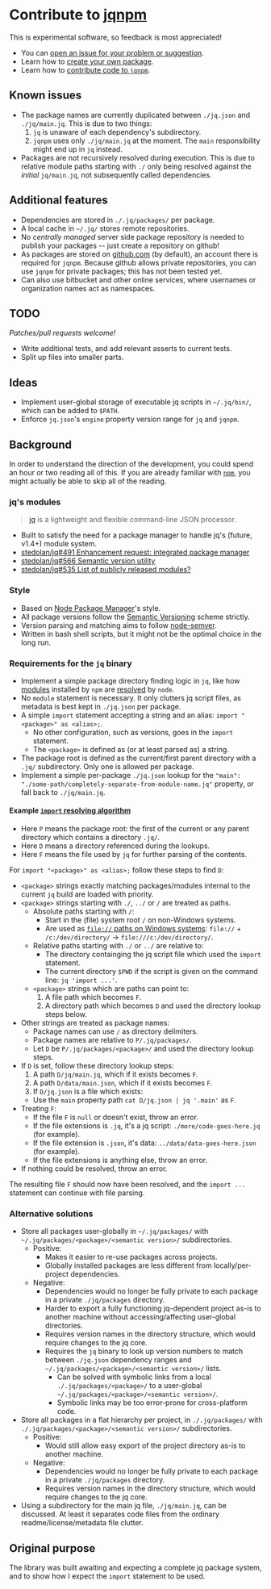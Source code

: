 # Contribute to [jqnpm](https://github.com/miguel76/jqnpm)

This is experimental software, so feedback is most appreciated!

- You can [open an issue for your problem or suggestion](https://github.com/miguel76/jqnpm/issues).
- Learn how to [create your own package](https://github.com/miguel76/jqnpm#creating-a-package).
- Learn how to [contribute code to `jqnpm`](https://github.com/miguel76/jqnpm/blob/master/BUILDING.md).



## Known issues

- The package names are currently duplicated between `./jq.json` and `./jq/main.jq`. This is due to two things:
  1. `jq` is unaware of each dependency's subdirectory.
  1. `jqnpm` uses only `./jq/main.jq` at the moment. The `main` responsibility might end up in `jq` instead.
- Packages are not recursively resolved during execution. This is due to relative module paths starting with `./` only being resolved against the *initial* `jq/main.jq`, not subsequently called dependencies.



## Additional features

- Dependencies are stored in `./.jq/packages/` per package.
- A local cache in `~/.jq/` stores remote repositories.
- No *centrally managed* server side package repository is needed to publish your packages -- just create a repository on github!
- As packages are stored on [github.com](https://github.com/) (by default), an account there is required for `jqnpm`. Because github allows private repositories, you can use `jqnpm` for private packages; this has not been tested yet.
- Can also use bitbucket and other online services, where usernames or organization names act as namespaces.



## TODO

*Patches/pull requests welcome!*

- Write additional tests, and add relevant asserts to current tests.
- Split up files into smaller parts.



## Ideas

- Implement user-global storage of executable jq scripts in `~/.jq/bin/`, which can be added to `$PATH`.
- Enforce `jq.json`'s `engine` property version range for `jq` and `jqnpm`.



## Background

In order to understand the direction of the development, you could spend an hour or two reading all of this. If you are already familiar with [`npm`](https://npmjs.org/), you might actually be able to skip all of the reading.


### jq's modules

> [jq](https://stedolan.github.io/jq/) is a lightweight and flexible command-line JSON processor.

- Built to satisfy the need for a package manager to handle jq's (future, v1.4+) module system.
- [stedolan/jq#491 Enhancement request: integrated package manager](https://github.com/stedolan/jq/issues/491)
- [stedolan/jq#566 Semantic version utility](https://github.com/stedolan/jq/issues/566)
- [stedolan/jq#535 List of publicly released modules?](https://github.com/stedolan/jq/issues/535)


### Style

- Based on [Node Package Manager](https://npmjs.org/)'s style.
- All package versions follow the [Semantic Versioning](https://semver.org/) scheme strictly.
- Version parsing and matching aims to follow [node-semver](https://github.com/npm/node-semver).
- Written in bash shell scripts, but it might not be the optimal choice in the long run.


### Requirements for the `jq` binary

- Implement a simple package directory finding logic in `jq`, like how [modules](https://nodejs.org/api/modules.html) installed by `npm` are [resolved](https://nodejs.org/api/modules.html#modules_all_together) by `node`.
- No `module` statement is necessary. It only clutters jq script files, as metadata is best kept in `./jq.json` per package.
- A simple `import` statement accepting a string and an alias: `import "<package>" as <alias>;`.
  - No other configuration, such as versions, goes in the `import` statement.
  - The `<package>` is defined as (or at least parsed as) a string.
- The package root is defined as the current/first parent directory with a `.jq/` subdirectory. Only one is allowed per package.
- Implement a simple per-package `./jq.json` lookup for the `"main": "./some-path/completely-separate-from-module-name.jq"` property, or fall back to `./jq/main.jq`.


#### Example [`import` resolving algorithm](https://nodejs.org/api/modules.html#modules_all_together)

- Here `P` means the package root: the first of the current or any parent directory which contains a directory `.jq/`.
- Here `D` means a directory referenced during the lookups.
- Here `F` means the file used by `jq` for further parsing of the contents.

For `import "<package>" as <alias>;` follow these steps to find `D`:

- `<package>` strings exactly matching packages/modules internal to the current `jq` build are loaded with priority.
- `<package>` strings starting with `./`, `../` or `/` are treated as paths.
  - Absolute paths starting with `/`:
    - Start in the (file) system root `/` on non-Windows systems.
    - Are used as [`file://` paths on Windows systems](https://en.wikipedia.org/wiki/File_URI_scheme): `file://` + `/c:/dev/directory/` -> `file:///c:/dev/directory/`.
  - Relative paths starting with `./` or `../` are relative to:
    - The directory containging the jq script file which used the `import` statement.
    - The current directory `$PWD` if the script is given on the command line: `jq 'import ...'`.
  - `<package>` strings which are paths can point to:
    1. A file path which becomes `F`.
    1. A directory path which becomes `D` and used the directory lookup steps below.
- Other strings are treated as package names:
  - Package names can use `/` as directory delimiters.
  - Package names are relative to `P/.jq/packages/`.
  - Let `D` be `P/.jq/packages/<package>/` and used the directory lookup steps.
- If `D` is set, follow these directory lookup steps:
  1. A path `D/jq/main.jq`, which if it exists becomes `F`.
  1. A path `D/data/main.json`, which if it exists becomes `F`.
  1. If `D/jq.json` is a file which exists:
    - Use the `main` property path `cat D/jq.json | jq '.main'` as `F`.
- Treating `F`:
  - If the file `F` is `null` or doesn't exist, throw an error.
  - If the file extensions is `.jq`, it's a jq script: `./more/code-goes-here.jq` (for example).
  - If the file extension is `.json`, it's data: `../data/data-goes-here.json` (for example).
  - If the file extensions is anything else, throw an error.
- If nothing could be resolved, throw an error.

The resulting file `F` should now have been resolved, and the `import ...` statement can continue with file parsing.


### Alternative solutions

- Store all packages user-globally in `~/.jq/packages/` with `~/.jq/packages/<package>/<semantic version>/` subdirectories.
  - Positive:
    - Makes it easier to re-use packages across projects.
    - Globally installed packages are less different from locally/per-project dependencies.
  - Negative:
    - Dependencies would no longer be fully private to each package in a private `./jq/packages` directory.
    - Harder to export a fully functioning jq-dependent project as-is to another machine without accessing/affecting user-global directories.
    - Requires version names in the directory structure, which would require changes to the jq core.
    - Requires the `jq` binary to look up version numbers to match between `./jq.json` dependency ranges and `~/.jq/packages/<package>/<semantic version>/` lists.
      - Can be solved with symbolic links from a local `./.jq/packages/<package>/` to a user-global `~/.jq/packages/<package>/<semantic version>/`.
      - Symbolic links may be too error-prone for cross-platform code.
- Store all packages in a flat hierarchy per project,  in `./.jq/packages/` with `./.jq/packages/<package>/<semantic version>/` subdirectories.
  - Positive:
    - Would still allow easy export of the project directory as-is to another machine.
  - Negative:
    - Dependencies would no longer be fully private to each package in a private `./jq/packages` directory.
    - Requires version names in the directory structure, which would require changes to the jq core.
- Using a subdirectory for the main jq file, `./jq/main.jq`, can be discussed. At least it separates code files from the ordinary readme/license/metadata file clutter.



## Original purpose

The library was built awaiting and expecting a complete jq package system, and to show how I expect the `import` statement to be used.


